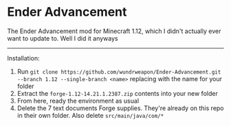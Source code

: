 # Ender Advancement
The Ender Advancement mod for Minecraft 1.12, which I didn't actually ever want to update to. Well I did it anyways  

---
Installation:

1. Run `git clone https://github.com/wundrweapon/Ender-Advancement.git --branch 1.12 --single-branch <name>` replacing <name> with the name for your folder
2. Extract the `forge-1.12-14.21.1.2387.zip` contents into your new folder
3. From here, ready the environment as usual
4. Delete the 7 text documents Forge supplies. They're already on this repo in their own folder. Also delete `src/main/java/com/*`
